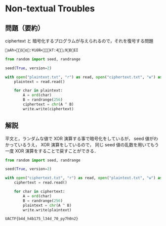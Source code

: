 # Non-textual Troubles

## 問題（要約）

ciphertext と 暗号化するプログラムが与えられるので，それを復号する問題

```txt
aÁh»öo:¥ì6Ñ×kT:4¡9ÐEÍ
```

```python
from random import seed, randrange

seed(True, version=2)

with open("plaintext.txt", "r") as read, open("ciphertext.txt", "w") as write:
    plaintext = read.read()

    for char in plaintext:
        A = ord(char)
        B = randrange(256)
        ciphertext = chr(A ^ B)
        write.write(ciphertext)

```

## 解説

平文と，ランダムな値で XOR 演算する事で暗号化をしているが， seed 値がわかっているうえ， XOR 演算をしているので， 同じ seed 値の乱数を用いてもう一度 XOR 演算をすることで戻すことができる．

```python
from random import seed, randrange

seed(True, version=2)

with open("ciphertext.txt", "r") as read, open("plaintext.txt", "w") as write:
    ciphertext = read.read()

    for char in ciphertext:
        A = ord(char)
        B = randrange(256)
        plaintext = chr(A ^ B)
        write.write(plaintext)
```

``UACTF{b4d_h4b175_l34d_70_py7h0n2}``
